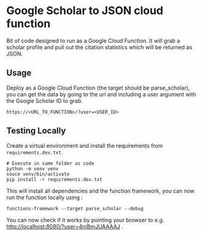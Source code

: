 # Google Scholar to JSON cloud function

Bit of code designed to run as a Google Cloud Function. It will grab a scholar profile and 
pull out the citation statistics which will be returned as JSON.

## Usage

Deploy as a Google Cloud Function (the target should be parse_scholar), you can get the data by going to the url and 
including a user argument with the Google Scholar ID to grab.

```text
https://<URL_TO_FUNCTION>/?user=<USER_ID>
```

## Testing Locally

Create a virtual environment and install the requirements from ```requirements.dev.txt```.

```shell
# Execute in same folder as code
python -m venv venv
souce venv/bin/activate
pip install -r requirements.dev.txt
```

This will install all dependencies and the function framework, you can now run the function locally using :

```shell
functions-framework --target parse_scholar --debug
```

You can now check if it works by pointing your browser to e.g.
[http://localhost:8080/?user=4niBmJUAAAAJ](http://localhost:8080/?user=4niBmJUAAAAJ) .

